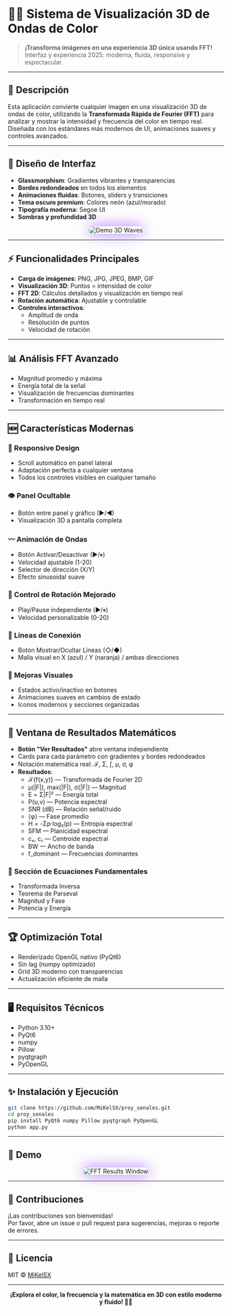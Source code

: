 # 🌊✨ Sistema de Visualización 3D de Ondas de Color

> **¡Transforma imágenes en una experiencia 3D única usando FFT!**  
> Interfaz y experiencia 2025: moderna, fluida, responsive y espectacular.

---

## 🚀 Descripción

Esta aplicación convierte cualquier imagen en una visualización 3D de ondas de color, utilizando la **Transformada Rápida de Fourier (FFT)** para analizar y mostrar la intensidad y frecuencia del color en tiempo real. Diseñada con los estándares más modernos de UI, animaciones suaves y controles avanzados.

---

## 🎨 **Diseño de Interfaz**

- **Glassmorphism**: Gradientes vibrantes y transparencias
- **Bordes redondeados** en todos los elementos
- **Animaciones fluidas**: Botones, sliders y transiciones
- **Tema oscuro premium**: Colores neón (azul/morado)
- **Tipografía moderna**: Segoe UI
- **Sombras y profundidad 3D**

<p align="center">
  <img src="https://placehold.co/600x350/222/ccd6ff?text=Demo+3D+Waves" alt="Demo 3D Waves" style="border-radius:20px;box-shadow:0 0 32px #9f5cff;">
</p>

---

## ⚡ **Funcionalidades Principales**

- **Carga de imágenes**: PNG, JPG, JPEG, BMP, GIF
- **Visualización 3D**: Puntos = intensidad de color
- **FFT 2D**: Cálculos detallados y visualización en tiempo real
- **Rotación automática**: Ajustable y controlable
- **Controles interactivos**:
  - Amplitud de onda
  - Resolución de puntos
  - Velocidad de rotación

---

## 📊 **Análisis FFT Avanzado**

- Magnitud promedio y máxima
- Energía total de la señal
- Visualización de frecuencias dominantes
- Transformación en tiempo real

---

## 🆕 **Características Modernas**

### 📱 Responsive Design

- Scroll automático en panel lateral
- Adaptación perfecta a cualquier ventana
- Todos los controles visibles en cualquier tamaño

### 👁️ Panel Ocultable

- Botón entre panel y gráfico (►/◄)
- Visualización 3D a pantalla completa

### 〰️ Animación de Ondas

- Botón Activar/Desactivar (▶/⏸)
- Velocidad ajustable (1-20)
- Selector de dirección (X/Y)
- Efecto sinusoidal suave

### 🔄 Control de Rotación Mejorado

- Play/Pause independiente (▶/⏸)
- Velocidad personalizable (0-20)

### 🔗 Líneas de Conexión

- Botón Mostrar/Ocultar Líneas (◇/◆)
- Malla visual en X (azul) / Y (naranja) / ambas direcciones

### 🎨 Mejoras Visuales

- Estados activo/inactivo en botones
- Animaciones suaves en cambios de estado
- Iconos modernos y secciones organizadas

---

## 🧮 **Ventana de Resultados Matemáticos**

- **Botón "Ver Resultados"** abre ventana independiente
- Cards para cada parámetro con gradientes y bordes redondeados
- Notación matemática real: ℱ, Σ, ∫, μ, σ, φ
- **Resultados**:
  - ℱ{f(x,y)} — Transformada de Fourier 2D
  - μ(|F|), max(|F|), σ(|F|) — Magnitud
  - E = Σ|F|² — Energía total
  - P(u,v) — Potencia espectral
  - SNR (dB) — Relación señal/ruido
  - ⟨φ⟩ — Fase promedio
  - H = -Σp·log₂(p) — Entropía espectral
  - SFM — Planicidad espectral
  - cₓ, cᵧ — Centroide espectral
  - BW — Ancho de banda
  - f_dominant — Frecuencias dominantes

### 📐 **Sección de Ecuaciones Fundamentales**

- Transformada Inversa
- Teorema de Parseval
- Magnitud y Fase
- Potencia y Energía

---

## 🏆 **Optimización Total**

- Renderizado OpenGL nativo (PyQt6)
- Sin lag (numpy optimizado)
- Grid 3D moderno con transparencias
- Actualización eficiente de malla

---

## 🖥️ **Requisitos Técnicos**

- Python 3.10+
- PyQt6
- numpy
- Pillow
- pyqtgraph
- PyOpenGL

---

## ✨ **Instalación y Ejecución**

```bash
git clone https://github.com/MiKelSX/proy_senales.git
cd proy_senales
pip install PyQt6 numpy Pillow pyqtgraph PyOpenGL
python app.py
```

---

## 📸 **Demo**

<p align="center">
  <img src="https://placehold.co/600x350/222/9f5cff?text=FFT+Results+Window" alt="FFT Results Window" style="border-radius:20px;box-shadow:0 0 32px #9f5cff;">
</p>

---

## 🤝 **Contribuciones**

¡Las contribuciones son bienvenidas!  
Por favor, abre un issue o pull request para sugerencias, mejoras o reporte de errores.

---

## 📄 **Licencia**

MIT © [MiKelSX](https://github.com/MiKelSX)

---

<p align="center">
  <b>¡Explora el color, la frecuencia y la matemática en 3D con estilo moderno y fluido! 🚀✨</b>
</p>
